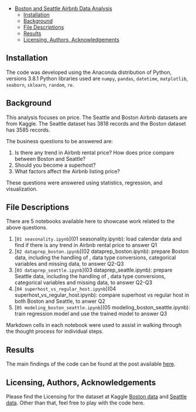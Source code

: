 - [Boston and Seattle Airbnb Data Analysis](#chicago-airbnb-data-analysis)
  - [Installation](#installation)
  - [Background](#background)
  - [File Descriptions](#file-descriptions)
  - [Results](#results)
  - [Licensing, Authors, Acknowledgements](#licensing-authors-acknowledgements)

<!-- /TOC -->

## Installation

The code was developed using the Anaconda distribution of Python, versions 3.8.1 Python libraries used are `numpy`, `pandas`, `datetime`, `matplotlib`, `seaborn`, `sklearn`, `random`, `re`.

## Background

This analysis focuses on price. The Seattle and Boston Airbnb datasets are from Kaggle. The Seattle dataset has 3818 records and the Boston dataset has 3585 records.

The business questions to be answered are:
1. Is there any trend in Airbnb rental price? How does price compare between Boston and Seattle?
2. Should you become a superhost?
3. What factors affect the Airbnb listing price?

These questions were answered using statistics, regression, and visualization.

## File Descriptions

There are 5 notebooks available here to showcase work related to the above questions.

1. [`01 seasonality.ipynb`](01 seasonality.ipynb): load calendar data and find if there is any trend in Airbnb rental price to answer Q1
2. [`02 dataprep_boston.ipynb`](02 dataprep_boston.ipynb): prepare Boston data, including the handling of , data type conversions, categorical variables and missing data, to answer Q2-Q3
3. [`03 dataprep_seattle.ipynb`](03 dataprep_seattle.ipynb): prepare Seattle data, including the handling of , data type conversions, categorical variables and missing data, to answer Q2-Q3
4. [`04 superhost_vs_regular_host.ipynb`](04 superhost_vs_regular_host.ipynb): compare superhost vs regular host in both Boston and Seattle, to anwer Q2
5. [`05 modeling_boston_seattle.ipynb`](05 modeling_boston_seattle.ipynb): train regression model and use the trained model to answer Q3

Markdown cells in each notebook were used to assist in walking through the thought process for individual steps.

## Results

The main findings of the code can be found at the post available [here](https://medium.com/@ustcdj/wanna-make-more-money-on-airbnb-e7549453d5b0).

## Licensing, Authors, Acknowledgements

Please find the Licensing for the dataset at Kaggle [Boston data](https://www.kaggle.com/airbnb/boston/data) and [Seattle data](https://www.kaggle.com/airbnb/seattle/data). Other than that, feel free to play with the code here.
